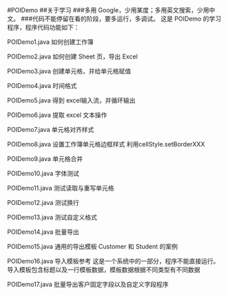 #POIDemo
##关于学习
###多用 Google，少用某度；多用英文搜索，少用中文。
###代码不能停留在看的阶段，要多运行，多调试。
这是 POIDemo 的学习程序，程序代码功能如下：

POIDemo1.java   如何创建工作簿

POIDemo2.java   如何创建 Sheet 页，导出 Excel

POIDemo3.java   创建单元格，并给单元格赋值

POIDemo4.java   时间格式

POIDemo5.java   得到 excel输入流，并循环输出

POIDemo6.java   提取 excel 文本操作

POIDemo7.java   单元格对齐样式

POIDemo8.java   设置工作簿单元格边框样式 利用cellStyle.setBorderXXX

POIDemo9.java   单元格合并

POIDemo10.java  字体测试

POIDemo11.java  测试读取与重写单元格

POIDemo12.java  测试换行

POIDemo13.java  测试自定义格式

POIDemo14.java  批量导出

POIDemo15.java  通用的导出模板  Customer 和 Student 的案例

POIDemo16.java  导入模板参考 这是一个系统中的一部分，程序不能直接运行。
                导入模板包含标题以及一行模板数据，模板数据根据不同类型有不同数据
                
POIDemo17.java  批量导出客户固定字段以及自定义字段程序

